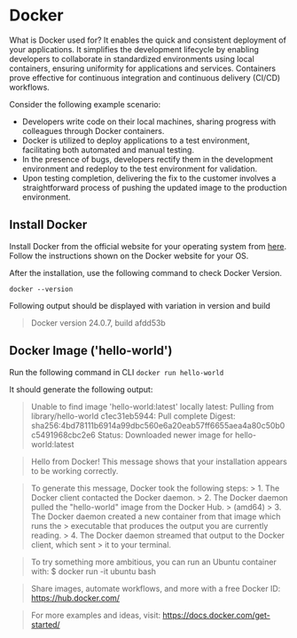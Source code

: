 # Docker 
What is Docker used for?
It enables the quick and consistent deployment of your applications. It simplifies the development lifecycle by enabling developers to collaborate in standardized environments using local containers, ensuring uniformity for applications and services. Containers prove effective for continuous integration and continuous delivery (CI/CD) workflows.

Consider the following example scenario:

- Developers write code on their local machines, sharing progress with colleagues through Docker containers.
- Docker is utilized to deploy applications to a test environment, facilitating both automated and manual testing.
- In the presence of bugs, developers rectify them in the development environment and redeploy to the test environment for validation.
- Upon testing completion, delivering the fix to the customer involves a straightforward process of pushing the updated image to the production environment.

## Install Docker

Install Docker from the official website for your operating system from [here](https://docs.docker.com/get-docker/). Follow the instructions shown on the Docker website for your OS.

After the installation, use the following command to check Docker Version.

```
docker --version
```
Following output should be displayed with variation in version and build
>Docker version 24.0.7, build afdd53b

## Docker Image ('hello-world')

Run the following command in CLI
`docker run hello-world`

It should generate the following output:

> Unable to find image 'hello-world:latest' locally
> latest: Pulling from library/hello-world
> c1ec31eb5944: Pull complete
> Digest: sha256:4bd78111b6914a99dbc560e6a20eab57ff6655aea4a80c50b0c5491968cbc2e6
> Status: Downloaded newer image for hello-world:latest

> Hello from Docker!
> This message shows that your installation appears to be working correctly.

> To generate this message, Docker took the following steps:
    > 1. The Docker client contacted the Docker daemon.
    > 2. The Docker daemon pulled the "hello-world" image from the Docker Hub.
    > (amd64)
    > 3. The Docker daemon created a new container from that image which runs the
    > executable that produces the output you are currently reading.
    > 4. The Docker daemon streamed that output to the Docker client, which sent > it to your terminal.

> To try something more ambitious, you can run an Ubuntu container with:
> $ docker run -it ubuntu bash

> Share images, automate workflows, and more with a free Docker ID:
> https://hub.docker.com/

> For more examples and ideas, visit:
> https://docs.docker.com/get-started/